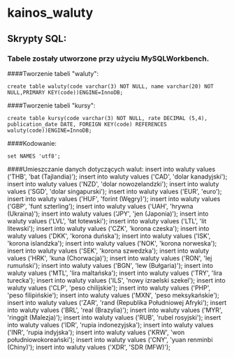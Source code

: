 # kainos_waluty

## Skrypty SQL:

### Tabele zostały utworzone przy użyciu MySQLWorkbench.

####Tworzenie tabeli "waluty":

	create table waluty(code varchar(3) NOT NULL, name varchar(20) NOT NULL,PRIMARY KEY(code))ENGINE=InnoDB;

####Tworzenie tabeli "kursy":

	create table kursy(code varchar(3) NOT NULL, rate DECIMAL (5,4), publication_date DATE, FOREIGN KEY(code) REFERENCES waluty(code))ENGINE=InnoDB;

####Kodowanie:

	set NAMES 'utf8';

####Umieszczanie danych dotyczących walut:
	insert into waluty values ('THB', 'bat (Tajlandia)');
	insert into waluty values ('CAD', 'dolar kanadyjski');
	insert into waluty values ('NZD', 'dolar nowozelandzki');
	insert into waluty values ('SGD', 'dolar singapurski');
	insert into waluty values ('EUR', 'euro');
	insert into waluty values ('HUF', 'forint (Węgry)');
	insert into waluty values ('GBP', 'funt szterling');
	insert into waluty values ('UAH', 'hrywna (Ukraina)');
	insert into waluty values ('JPY', 'jen (Japonia)');
	insert into waluty values ('LVL', 'łat łotewski');
	insert into waluty values ('LTL', 'lit litewski');
	insert into waluty values ('CZK', 'korona czeska');
	insert into waluty values ('DKK', 'korona duńska');
	insert into waluty values ('ISK', 'korona islandzka');
	insert into waluty values ('NOK', 'korona norweska');
	insert into waluty values ('SEK', 'korona szwedzka');
	insert into waluty values ('HRK', 'kuna (Chorwacja)');
	insert into waluty values ('RON', 'lej rumuński');
	insert into waluty values ('BGN', 'lew (Bułgaria)');
	insert into waluty values ('MTL', 'lira maltańska');
	insert into waluty values ('TRY', 'lira turecka');
	insert into waluty values ('ILS', 'nowy izraelski szekel');
	insert into waluty values ('CLP', 'peso chilijskie');
	insert into waluty values ('PHP', 'peso filipińskie');
	insert into waluty values ('MXN', 'peso meksykańskie');
	insert into waluty values ('ZAR', 'rand (Republika Południowej Afryki');
	insert into waluty values ('BRL', 'real (Brazylia)');
	insert into waluty values ('MYR', 'ringgit (Malezja)');
	insert into waluty values ('RUB', 'rubel rosyjski');
	insert into waluty values ('IDR', 'rupia indonezyjska');
	insert into waluty values ('INR', 'rupia indyjska');
	insert into waluty values ('KRW', 'won południowokoreański');
	insert into waluty values ('CNY', 'yuan renminbi (Chiny)');
	insert into waluty values ('XDR', 'SDR (MFW)');
